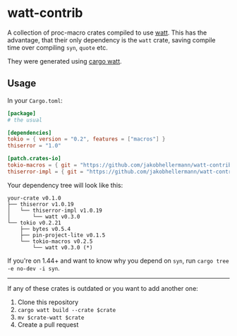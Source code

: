# watt-contrib

A collection of proc-macro crates compiled to use [watt](https://github.com/dtolnay/watt).
This has the advantage, that their only dependency is the `watt` crate, saving compile time over compiling `syn`, `quote` etc.

They were generated using [cargo watt](https://github.com/jakobhellermann/cargo-watt).

## Usage

In your `Cargo.toml`:

```toml
[package]
# the usual

[dependencies]
tokio = { version = "0.2", features = ["macros"] }
thiserror = "1.0"

[patch.crates-io]
tokio-macros = { git = "https://github.com/jakobhellermann/watt-contrib" }
thiserror-impl = { git = "https://github.com/jakobhellermann/watt-contrib" }
```

Your dependency tree will look like this:

```
your-crate v0.1.0
├── thiserror v1.0.19
│   └── thiserror-impl v1.0.19
│       └── watt v0.3.0
└── tokio v0.2.21
    ├── bytes v0.5.4
    ├── pin-project-lite v0.1.5
    └── tokio-macros v0.2.5
        └── watt v0.3.0 (*)
```

If you're on 1.44+ and want to know why you depend on `syn`, run `cargo tree -e no-dev -i syn`.

---

If any of these crates is outdated or you want to add another one:

1. Clone this repository
2. `cargo watt build --crate $crate`
3. `mv $crate-watt $crate`
4. Create a pull request
